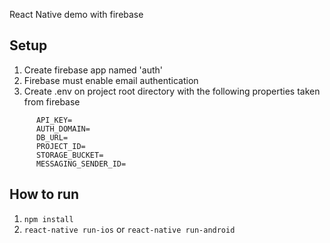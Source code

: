 React Native demo with firebase

## Setup
  1. Create firebase app named 'auth'
  1. Firebase must enable email authentication
  1. Create .env on project root directory with the following properties taken from firebase
```
      API_KEY=
      AUTH_DOMAIN=
      DB_URL=
      PROJECT_ID=
      STORAGE_BUCKET=
      MESSAGING_SENDER_ID=
```
## How to run
  1. `npm install`
  1. `react-native run-ios` or `react-native run-android`
